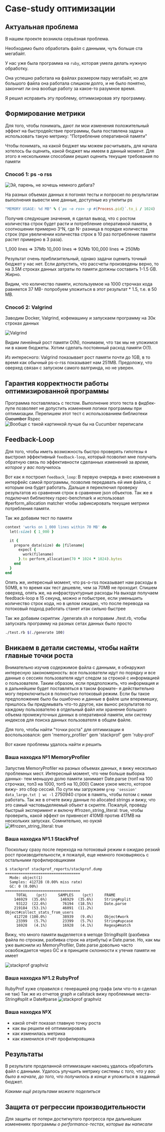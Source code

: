 # Case-study оптимизации

## Актуальная проблема
В нашем проекте возникла серьёзная проблема.

Необходимо было обработать файл с данными, чуть больше ста мегабайт.

У нас уже была программа на `ruby`, которая умела делать нужную обработку.

Она успешно работала на файлах размером пару мегабайт, но для большого файла она работала слишком долго, и не было понятно, закончит ли она вообще работу за какое-то разумное время.

Я решил исправить эту проблему, оптимизировав эту программу.

## Формирование метрики
Для того, чтобы понимать, дают ли мои изменения положительный эффект на быстродействие программы, была поставлена задача использовать такую метрику: "Потребление оперативной памяти"

Чтобы понимать, на какой бюджет мы можем расчитывать, для начала хотелось бы оценить, какой бюджет мы имеем в данный момент. Для этого я несколькими способами решил оценить текущие требования по памяти

### Способ 1: ps -o rss

![ Эй, парень, не хочешь немного дебага? ](screenshots/psorss.jpg)

На разных объемах данных я погонял тесты и попросил по результатам выполнения вывести мне данные, доступные из утилиты ps
```ruby
"MEMORY USAGE: %d MB" % (`ps -o rss= -p #{Process.pid}`.to_i / 1024)
```
Получив следующие значения, я сделал вывод, что с ростом количества строк будет расти и потребление оперативной памяти, в соотношении примерно 3^N, где N- разница в порядке количества строк (при увеличении количества строк в 10 раз потребление памяти растет примерно в 3 раза).

1_000 lines => 37Mb
10_000 lines => 92Mb
100_000 lines => 250Mb

Результат очень приблизительный, однако задачи оценить точный бюджет у нас нет. Если допустить, что рассчеты произведены верно, то на 3.5M строках данных затраты по памяти должны составить 1-1.5 GB. Жирно.

Видим, что количество памяти, используемое на 1000 строчках кода равняется 37 MB- попробуем уложиться в этот результат * 1.5, т.е. в 50 MB.

### Способ 2: Valgrind

Заводим Docker, Valgrind, кофемашину и запускаем программу на 30к строках данных

![ Valgrind ](screenshots/valgrind_30k.png)

Видим линейный рост памяти O(N), понимаем, что так мы не уложимся ни в какие бюджеты. Хотим сделать постоянный расход памяти O(1).

Из интересного: Valgrind показывает рост памяти почти до 1GB, в то время как обычный ps-o-rss показывает нам 251MB. Предоложу, что оверхед связан с запуском самого валгринда, но не уверен.

## Гарантия корректности работы оптимизированной программы
Программа поставлялась с тестом. Выполнение этого теста в фидбек-лупе позволяет не допустить изменения логики программы при оптимизации.
Перепишем этот тест с использованием библиотеки ~~Cucumber~~ Rspec
![ Вообще с такой картинкой лучше бы на Cucumber переписали ](screenshots/why_rspec.jpg)

## Feedback-Loop
Для того, чтобы иметь возможность быстро проверять гипотезы я выстроил эффективный `feedback-loop`, который позволил мне получать обратную связь по эффективности сделанных изменений за *время, которое у вас получилось*

Вот как я построил `feedback_loop`:
В первую очередь я внес изменения в интерфейс самой программы, позволив передавать ей имя файла, с которым она будет работать.
Дальше я переключил проверку результатов из сравнения строк в сравнение json объектов.
Так же я подключил библиотеку rspec-benchmark и использовал #perform_allocation matcher чтобы зафиксировать текущие метрики потребления памяти.

Так же добавим тест по памяти
```ruby
context 'works on 1_000 lines within 70 MB' do
  let(:size) { 1_000 }

  it {
    prepare_data(size) do |filename|
      expect {
        work(filename)
      }.to perform_allocation(70 * 1024 * 1024).bytes
    end
  }
end
```
Опять же, интересный момент, что ps-o-rss показывает нам расходы в 50MB, в то время как тест дешевле, чем за 70MB не проходит. Спишем оверхед, опять же, на инфраструктурные расходы
На выходе получаем feedback-loop в 15 секунд, можно и побыстрее, если уменьшить количество строк кода, но в целом ожидаю, что после перевода на потоковый подход работать станет итак сильно быстрее

Так же добавим скриптик ./generate.sh и поправим ./test.rb, чтобы запускать программу на разных сетах данных было просто
```bash
./test.rb $(./generate 100)
```

## Вникаем в детали системы, чтобы найти главные точки роста

Внимательно изучив содержимое файла с данными, я обнаружил интересную закономерность: все пользователи идут по порядку и все данные о сессиях пользователя идут следом за строкой с информацией о пользователе.
Таким образом, если предположить, что информация и в дальнейшем будет поставляться в таком формате- я действительно могу переключиться в полностью потоковый режим. Если бы такое предположение было бы ошибочно и данные в файле шли вперемешку, пришлось бы придумывать что-то другое, как вынос результатов по каждому пользователю в отдельный файл или хранение большего объема промежуточных данных в оперативной памяти, или систему индексов для поиска данных пользователя в общем файле.

Для того, чтобы найти "точки роста" для оптимизации я воспользовался:
gem 'memory_profiler'
gem 'stackprof'
gem 'ruby-prof'

Вот какие проблемы удалось найти и решить

### Ваша находка №1 MemoryProfiler
Запустив MemoryProfiler на разных объемах данных, я вижу несколько проблемных мест. Интересный момент, что чем больше выборка данных- тем меньшую долю памяти занимает Date.parse (топ1 на 100 строчках, топ3 на 1000, топ5 на 10_000)
Самое узкое место, которое вижу- это сбор сессий. По сути мы загружаем `grep 'session' data_large.txt | wc -l` 2750940 строк в память, чтобы потом с ними работать.
Так же в отчете вижу данные по allocated strings и вижу, что это самый частовыделяемый объект в скрипте. Пожалуй, проведу быстрый эксперимент и включу #frozen_string_literal: true, чтобы проверить, какой эффект он привнесет
410MB против 417MB на нескольких запусках. Сомнительно, но оукэй
![ #frozen_string_literal: true ](screenshots/okay.jpg)

### Ваша находка №1.1 StackProf
Поскольку сразу после перехода на потоковый режим я ожидаю резкий рост производительности, я пожалуй, еще немного поковыряюсь с остальными профилировщиками
```
$ stackprof stackprof_reports/stackprof.dump
==================================
  Mode: object(1)
  Samples: 412728 (0.00% miss rate)
  GC: 0 (0.00%)
==================================
     TOTAL    (pct)     SAMPLES    (pct)     FRAME
    146929  (35.6%)      146929  (35.6%)     String#split
     93122  (22.6%)       76194  (18.5%)     Date.parse
    219184  (53.1%)       46091  (11.2%)     Object#collect_stats_from_users
    412720 (100.0%)       38939   (9.4%)     Object#work
     23399   (5.7%)       23399   (5.7%)     String#upcase
     16928   (4.1%)       16928   (4.1%)     Regexp#match
```
Вижу, что много памяти выделяется в методе String#split (разбивка файла по строкам, разбивка строк на атрибуты) и Date.parse. Но, как мы уже выяснили из MemoryProfiler, Date.parse довольно часто освобождается через GC и в принципе склонности к утечке памяти не имеет

![ stackprof graphviz ](screenshots/stack_prof_graphviz.png)

### Ваша находка №1.2 RubyProf

RubyProf хуже справился с генерацией png графа (или что-то я сделал не так)
Так же из отчетов graph и callstack вижу проблемные места- String#split и Date#parse
![ stackprof graphviz ](screenshots/ruby_prof_graphviz.png)

### Ваша находка №X
- какой отчёт показал главную точку роста
- как вы решили её оптимизировать
- как изменилась метрика
- как изменился отчёт профилировщика

## Результаты
В результате проделанной оптимизации наконец удалось обработать файл с данными.
Удалось улучшить метрику системы с *того, что у вас было в начале, до того, что получилось в конце* и уложиться в заданный бюджет.

*Какими ещё результами можете поделиться*

## Защита от регрессии производительности
Для защиты от потери достигнутого прогресса при дальнейших изменениях программы *о performance-тестах, которые вы написали*
